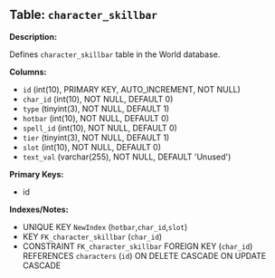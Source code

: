 ## Table: `character_skillbar`

**Description:**

Defines `character_skillbar` table in the World database.

**Columns:**
- `id` (int(10), PRIMARY KEY, AUTO_INCREMENT, NOT NULL)
- `char_id` (int(10), NOT NULL, DEFAULT 0)
- `type` (tinyint(3), NOT NULL, DEFAULT 1)
- `hotbar` (int(10), NOT NULL, DEFAULT 0)
- `spell_id` (int(10), NOT NULL, DEFAULT 0)
- `tier` (tinyint(3), NOT NULL, DEFAULT 1)
- `slot` (int(10), NOT NULL, DEFAULT 0)
- `text_val` (varchar(255), NOT NULL, DEFAULT 'Unused')

**Primary Keys:**
- id

**Indexes/Notes:**
- UNIQUE KEY `NewIndex` (`hotbar`,`char_id`,`slot`)
- KEY `FK_character_skillbar` (`char_id`)
- CONSTRAINT `FK_character_skillbar` FOREIGN KEY (`char_id`) REFERENCES `characters` (`id`) ON DELETE CASCADE ON UPDATE CASCADE